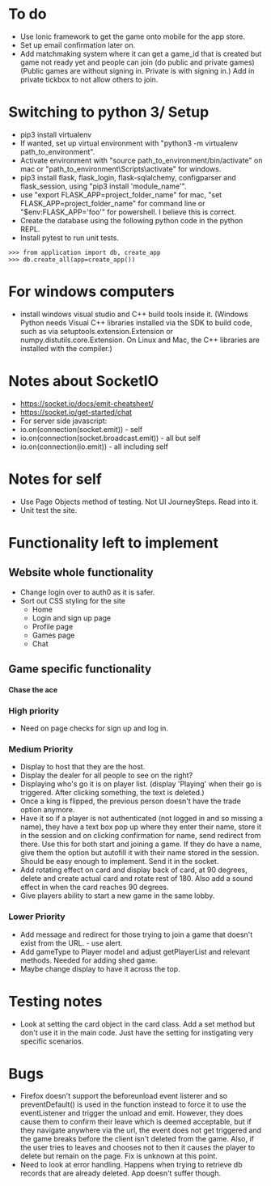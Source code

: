 # To do
- Use Ionic framework to get the game onto mobile for the app store.
- Set up email confirmation later on.
- Add matchmaking system where it can get a game_id that is created but game not ready yet and people can join (do public and private games) (Public games are without signing in. Private is with signing in.) Add in private tickbox to not allow others to join.

# Switching to python 3/ Setup

- pip3 install virtualenv
- If wanted, set up virtual environment with "python3 -m virtualenv path_to_environment".
- Activate environment with "source path_to_environment/bin/activate" on mac or "path_to_environment\Scripts\activate" for windows.
- pip3 install flask, flask_login, flask-sqlalchemy, configparser and flask_session, using "pip3 install 'module_name'".
- use "export FLASK_APP=project_folder_name" for mac, "set FLASK_APP=project_folder_name" for command line or "$env:FLASK_APP='foo'" for powershell. I believe this is correct.
- Create the database using the following python code in the python REPL.
- Install pytest to run unit tests.
```
>>> from application import db, create_app
>>> db.create_all(app=create_app())
```
# For windows computers
- install windows visual studio and C++ build tools inside it.
(Windows Python needs Visual C++ libraries installed via the SDK to build code, such as via setuptools.extension.Extension or numpy.distutils.core.Extension. On Linux and Mac, the C++ libraries are installed with the compiler.)

# Notes about SocketIO
- https://socket.io/docs/emit-cheatsheet/
- https://socket.io/get-started/chat
- For server side javascript:
- io.on(connection(socket.emit)) - self
- io.on(connection(socket.broadcast.emit)) - all but self
- io.on(connection(io.emit)) - all including self

# Notes for self
- Use Page Objects method of testing. Not UI JourneySteps. Read into it.
- Unit test the site.


# Functionality left to implement

## Website whole functionality
- Change login over to auth0 as it is safer.
- Sort out CSS styling for the site
  - Home
  - Login and sign up page
  - Profile page
  - Games page
  - Chat

## Game specific functionality
#### Chase the ace
### High priority
- Need on page checks for sign up and log in.

### Medium Priority
- Display to host that they are the host.
- Display the dealer for all people to see on the right?
- Displaying who's go it is on player list. (display 'Playing' when their go is triggered. After clicking something, the text is deleted.)
- Once a king is flipped, the previous person doesn't have the trade option anymore. 
- Have it so if a player is not authenticated (not logged in and so missing a name), they have a text box pop up where they enter their name, store it in the session and on clicking confirmation for name, send redirect from there. Use this for both start and joining a game. If they do have a name, give them the option but autofill it with their name stored in the session. Should be easy enough to implement. Send it in the socket. 
- Add rotating effect on card and display back of card, at 90 degrees, delete and create actual card and rotate rest of 180. Also add a sound effect in when the card reaches 90 degrees.
- Give players ability to start a new game in the same lobby.

### Lower Priority
- Add message and redirect for those trying to join a game that doesn't exist from the URL. - use alert.
- Add gameType to Player model and adjust getPlayerList and relevant methods. Needed for adding shed game. 
- Maybe change display to have it across the top.

# Testing notes
- Look at setting the card object in the card class. Add a set method but don't use it in the main code. Just have the setting for instigating very specific scenarios.

# Bugs
- Firefox doesn't support the beforeunload event listerer and so preventDefault() is used in the function instead to force it to use the eventListener and trigger the unload and emit. However, they does cause them to confirm their leave which is deemed acceptable, but if they navigate anywhere via the url, the event does not get triggered and the game breaks before the client isn't deleted from the game. Also, if the user tries to leaves and chooses not to then it causes the player to delete but remain on the page. Fix is unknown at this point.
- Need to look at error handling. Happens when trying to retrieve db records that are already deleted. App doesn't suffer though.